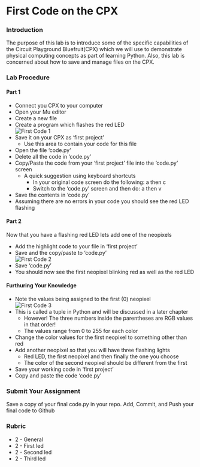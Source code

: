 # First Code on the CPX

### Introduction

The purpose of this lab is to introduce some of the specific capabilities of the Circuit Playground
Bluefruit(CPX) which we will use to demonstrate physical computing concepts as part of
learning Python. Also, this lab is concerned about how to save and manage files on the CPX.

### Lab Procedure

#### Part 1
- Connect you CPX to your computer
- Open your Mu editor
- Create a new file
- Create a program which flashes the red LED  
![First Code 1](firstcode1.jpg)
- Save it on your CPX as ‘first project’
  - Use this area to contain your code for this file
- Open the file ‘code.py’
- Delete all the code in ‘code.py’
- Copy/Paste the code from your ‘first project’ file into the ‘code.py’ screen
  - A quick suggestion using keyboard shortcuts
    - In your original code screen do the following: <Ctrl>a then <Ctrl>c
    - Switch to the ‘code.py’ screen and then do: <Ctrl>a then <Ctrl>v
- Save the contents in ‘code.py’
- Assuming there are no errors in your code you should see the red LED flashing

#### Part 2

Now that you have a flashing red LED lets add one of the neopixels
- Add the highlight code to your file in ‘first project’
- Save and the copy/paste to ‘code.py’  
  ![First Code 2](firstcode2.jpg)
- Save ‘code.py’
- You should now see the first neopixel blinking red as well as the red LED

#### Furthuring Your Knowledge
- Note the values being assigned to the first (0) neopixel  
![First Code 3](firstcode3.jpg)
- This is called a tuple in Python and will be discussed in a later chapter
  - However! The three numbers inside the parentheses are RGB values in that order!
  - The values range from 0 to 255 for each color
- Change the color values for the first neopixel to something other than red
- Add another neopixel so that you will have three flashing lights
  - Red LED, the first neopixel and then finally the one you choose
  - The color of the second neopixel should be different from the first
- Save your working code in ‘first project’
- Copy and paste the code ‘code.py’

### Submit Your Assignment
Save a copy of your final code.py in your repo. Add, Commit, and Push your final code to Github

### Rubric
- 2 - General
- 2 - First led
- 2 - Second led
- 2 - Third led
